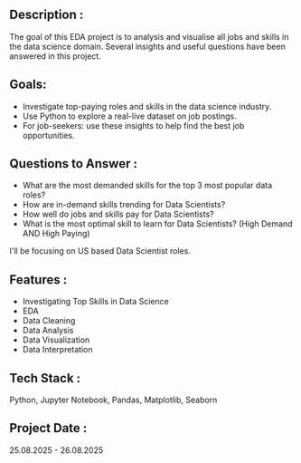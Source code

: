 ## Description :
The goal of this EDA project is to analysis and visualise all jobs and skills in the data science domain. Several insights and useful questions have been answered in this project.

## Goals:
* Investigate top-paying roles and skills in the data science industry.
* Use Python to explore a real-live dataset on job postings.
* For job-seekers: use these insights to help find the best job opportunities.

## Questions to Answer :
* What are the most demanded skills for the top 3 most popular data roles?
* How are in-demand skills trending for Data Scientists?
* How well do jobs and skills pay for Data Scientists?
* What is the most optimal skill to learn for Data Scientists? (High Demand AND High Paying)

I'll be focusing on US based Data Scientist roles.

## Features :
* Investigating Top Skills in Data Science
* EDA
* Data Cleaning
* Data Analysis
* Data Visualization
* Data Interpretation

## Tech Stack :
Python, Jupyter Notebook, Pandas, Matplotlib, Seaborn

## Project Date :
25.08.2025 - 26.08.2025